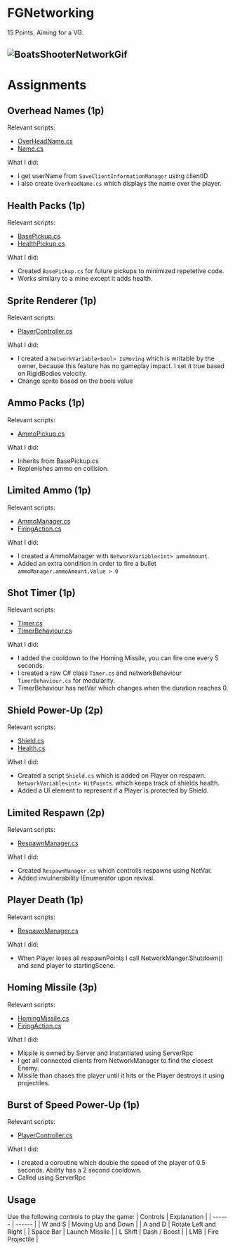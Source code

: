 # FGNetworking
15 Points, Aiming for a VG.

![BoatsShooterNetworkGif](https://github.com/JerrysIRL/FGNetworking/assets/113015090/bc108705-044b-45e9-a861-f43206b8e29f)
-------------------------------
# Assignments
## Overhead Names (1p)

Relevant scripts: 
- [OverHeadName.cs](https://github.com/JerrysIRL/FGNetworking/blob/main/Assets/Scripts/Player/OverheadName.cs)
- [Name.cs](https://github.com/JerrysIRL/FGNetworking/blob/main/Assets/Scripts/Player/Name.cs)

What I did:
- I get userName from `SaveClientInformationManager` using clientID
- I also create `OverheadName.cs` which displays the name over the player.

## Health Packs (1p)

Relevant scripts: 

- [BasePickup.cs](https://github.com/JerrysIRL/FGNetworking/blob/main/Assets/Scripts/Pickups/BasePickup.cs)
- [HealthPickup.cs](https://github.com/JerrysIRL/FGNetworking/blob/main/Assets/Scripts/Pickups/HealthPickup.cs)

What I did:
- Created `BasePickup.cs` for future pickups to minimized repetetive code.
- Works similary to a mine except it adds health.

## Sprite Renderer (1p)

Relevant scripts: 

- [PlayerController.cs](https://github.com/JerrysIRL/FGNetworking/blob/main/Assets/Scripts/Player/PlayerController.cs)
  
What I did:
- I created a `NetworkVariable<bool> IsMoving` which is writable by the owner, because this feature has no gameplay impact. I set it true based on RigidBodies velocity.
- Change sprite based on the bools value

## Ammo Packs (1p)

Relevant scripts: 

- [AmmoPickup.cs](https://github.com/JerrysIRL/FGNetworking/blob/main/Assets/Scripts/Pickups/AmmoPickup.cs)

What I did:
- Inherits from BasePickup.cs
- Replenishes ammo on collision.

## Limited Ammo (1p)

Relevant scripts: 

- [AmmoManager.cs](https://github.com/JerrysIRL/FGNetworking/blob/main/Assets/Scripts/Player/AmmoManager.cs)
- [FiringAction.cs](https://github.com/JerrysIRL/FGNetworking/blob/main/Assets/Scripts/Player/FiringAction.cs)

What I did:
- I created a AmmoManager with `NetworkVariable<int> ammoAmount`. 
- Added an extra condition in order to fire a bullet `ammoManager.ammoAmount.Value > 0`

## Shot Timer (1p)

Relevant scripts: 
- [Timer.cs](https://github.com/JerrysIRL/FGNetworking/blob/main/Assets/Scripts/Common/Timer.cs)
- [TimerBehaviour.cs](https://github.com/JerrysIRL/FGNetworking/blob/main/Assets/Scripts/Common/TimerBehaviour.cs)

What I did:
- I added the cooldown to the Homing Missile, you can fire one every 5 seconds.
- I created a raw C# class `Timer.cs` and networkBehaviour `TimerBehaviour.cs` for modularity.
- TimerBehaviour has netVar<bool> which changes when the duration reaches 0.

## Shield Power-Up (2p)

Relevant scripts: 

- [Shield.cs](https://github.com/JerrysIRL/FGNetworking/blob/main/Assets/Scripts/PowerUp/Shield.cs)
- [Health.cs](https://github.com/JerrysIRL/FGNetworking/blob/main/Assets/Scripts/Player/Health.cs#L30-L44)

What I did:
-  Created a script `Shield.cs` which is added on Player on respawn. `NetworkVariable<int> HitPoints`. which keeps track of shields health.
-  Added a UI element to represent if a Player is protected by Shield.

## Limited Respawn (2p)

Relevant scripts: 

- [RespawnManager.cs](https://github.com/JerrysIRL/FGNetworking/blob/main/Assets/Scripts/Player/RespawnManager.cs)

What I did:
- Created `RespawnManager.cs` which controlls respawns using NetVar.
- Added invulnerability IEnumerator upon revival.
  
## Player Death (1p)

Relevant scripts: 

- [RespawnManager.cs](https://github.com/JerrysIRL/FGNetworking/blob/main/Assets/Scripts/Player/RespawnManager.cs)

What I did:
- When Player loses all respawnPoints I call NetworkManger.Shutdown() and send player to startingScene.

## Homing Missile (3p)

Relevant scripts: 

- [HomingMissile.cs](https://github.com/JerrysIRL/FGNetworking/blob/main/Assets/Scripts/Projectiles/HomingMissile.cs)
- [FiringAction.cs](https://github.com/JerrysIRL/FGNetworking/blob/main/Assets/Scripts/Player/FiringAction.cs#L26-L35)

What I did:
- Missile is owned by Server and Instantiated using ServerRpc
- I get all connected clients from NetworkManager to find the closest Enemy.
- Missile than chases the player until it hits or the Player destroys it using projectiles.

## Burst of Speed Power-Up (1p)

Relevant scripts: 

- [PlayerController.cs](https://github.com/JerrysIRL/FGNetworking/blob/main/Assets/Scripts/Player/PlayerController.cs#L112-L126)

What I did:
- I created a coroutine which double the speed of the player of 0.5 seconds. Ability has a 2 second cooldown.
- Called using ServerRpc

## Usage
Use the following controls to play the game:
| Controls | Explanation |
| ------ | ------ |
| W and S |  Moving Up and Down | 
| A and D |  Rotate Left and Right | 
| Space Bar |  Launch Missile | 
| L Shift |  Dash / Boost | 
| LMB |  Fire Projectile | 
